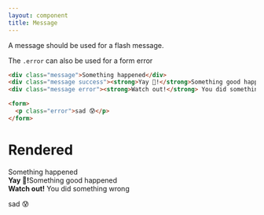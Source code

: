 ```yaml
---
layout: component
title: Message
---
```


A message should be used for a flash message.

The `.error` can also be used for a form error

```html
<div class="message">Something happened</div>
<div class="message success"><strong>Yay 🎉!</strong>Something good happened</div>
<div class="message error"><strong>Watch out!</strong> You did something wrong</div>

<form>
  <p class="error">sad 😰</p>
</form>
```

# Rendered

<div class="message">Something happened</div>
<div class="message success"><strong>Yay 🎉!</strong>Something good happened</div>
<div class="message error"><strong>Watch out!</strong> You did something wrong</div>

<form>
  <p class="error">sad 😰</p>
</form>
